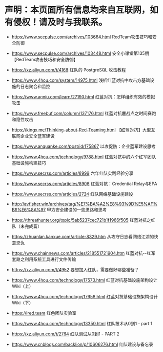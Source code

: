 # 声明：本页面所有信息均来自互联网，如有侵权！请及时与我联系。

- https://www.secpulse.com/archives/103664.html  RedTeam攻击技巧和安全防御

- https://www.secpulse.com/archives/103448.html  安全小课堂第135期【RedTeam攻击技巧和安全防御】

- https://xz.aliyun.com/t/4168                   红队的 PostgreSQL 攻击教程

- https://www.4hou.com/system/14975.html  浅析红蓝对抗中攻击方基础设施的日志聚合和监控

- https://www.aqniu.com/learn/27190.html   红蓝对抗：怎样组织有效的模拟攻击

- https://www.freebuf.com/column/137176.html  红蓝对抗鏖战点之时间赛跑和隐性攻击                                

- https://kingx.me/Thinking-about-Red-Teaming.html  【红蓝对抗】大型互联网企业安全蓝军建设

- https://www.anquanke.com/post/id/175867  以攻促防：企业蓝军建设思考     

- <https://www.4hou.com/technology/9788.html>    红蓝对抗中的六个红军团队基础设施构建技巧   

- <https://www.secrss.com/articles/8999>  六年红队实践经验分享

- <https://www.secrss.com/articles/8906> 红蓝对抗：Credential Relay与EPA

- <https://www.secrss.com/articles/2724> 红队网络基础设施建设

- <http://avfisher.win/archives/tag/%E7%BA%A2%E8%93%9D%E5%AF%B9%E6%8A%97>  甲方安全建设的一些思路和思考

- <https://threathunter.org/topic/5ab5237cec721b1f1966f505>  红蓝对抗之红队（未完成篇）

- <https://zhuanlan.kanxue.com/article-8329.htm>  从攻守日志看网络江湖的快意恩仇

- <https://www.chainnews.com/articles/218551721904.htm>  红蓝对抗--红军套路之利用系统工具进行文件传输

- https://xz.aliyun.com/t/4952  要想加入红队，需要做好哪些准备？

- https://www.4hou.com/technology/17573.html  红蓝对抗基础设施架构设计Wiki（上）

- https://www.4hou.com/technology/17658.html  红蓝对抗基础设施架构设计Wiki（下）

- https://ired.team  红色团队实验室

- https://www.4hou.com/technology/13350.html  红队技术从0到1 - part 1

- https://xz.aliyun.com/t/2764  红队测试从0到1 - PART 2

- https://www.cnblogs.com/backlion/p/10606276.html 红队建设与备忘录


  

  

  
  
  


